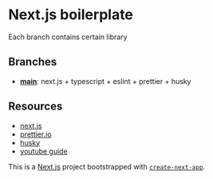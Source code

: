 # Next.js boilerplate

Each branch contains certain library

## Branches

- **[main](https://github.com/mones-cse/next-boilerplate)**: next.js + typescript + eslint + prettier + husky

## Resources

- [next.js](https://nextjs.org/docs)
- [prettier.io](https://prettier.io/docs/en/install.html)
- [husky](https://github.com/typicode/husky)
- [youtube guide](https://www.youtube.com/watch?v=XJBqLIvXE0U&ab_channel=Farstep%E3%80%90%E3%83%97%E3%83%AD%E3%82%B0%E3%83%A9%E3%83%9F%E3%83%B3%E3%82%B0%E8%AC%9B%E5%BA%A7%E3%80%91)

This is a [Next.js](https://nextjs.org/) project bootstrapped with [`create-next-app`](https://github.com/vercel/next.js/tree/canary/packages/create-next-app).
